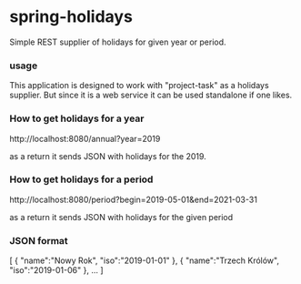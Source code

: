 # spring-holidays

Simple REST supplier of holidays for given year or period.

### usage

This application is designed to work with "project-task" as a holidays supplier.
But since it is a web service it can be used standalone if one likes.

### How to get holidays for a year

http://localhost:8080/annual?year=2019

as a return it sends JSON with holidays for the 2019.

### How to get holidays for a period

http://localhost:8080/period?begin=2019-05-01&end=2021-03-31

as a return it sends JSON with holidays for the given period

### JSON format

[ 
   { 
      "name":"Nowy Rok",
      "iso":"2019-01-01"
   },
   { 
      "name":"Trzech Królów",
      "iso":"2019-01-06"
   },
...
]

